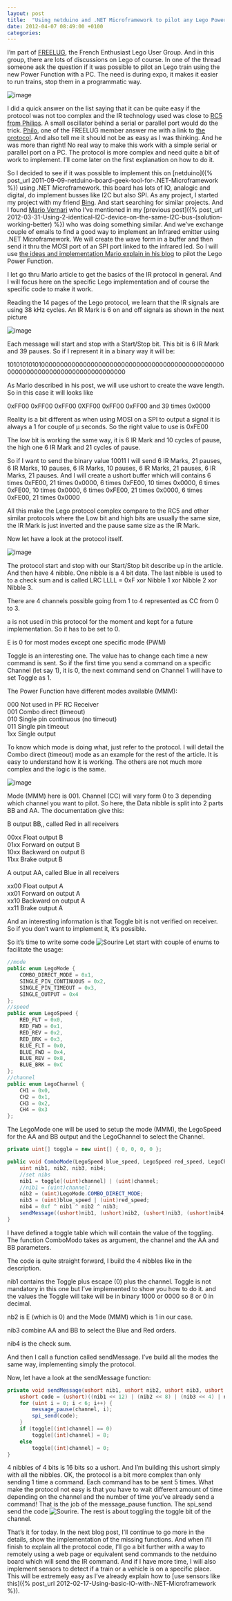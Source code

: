 ```yaml
---
layout: post
title:  "Using netduino and .NET Microframework to pilot any Lego Power Function thru Infrared (part 1)"
date: 2012-04-07 08:49:00 +0100
categories: 
---
```

I’m part of [FREELUG](http://www.freelug.org/), the French Enthusiast Lego User Group. And in this group, there are lots of discussions on Lego of course. In one of the thread someone ask the question if it was possible to pilot an Lego train using the new Power Function with a PC. The need is during expo, it makes it easier to run trains, stop them in a programmatic way.

 ![image](/assets/6404.image_2.png)

 I did a quick answer on the list saying that it can be quite easy if the protocol was not too complex and the IR technology used was close to [RC5 from Philips](http://www.sbprojects.com/knowledge/ir/rc5.php). A small oscillator behind a serial or parallel port would do the trick. [Philo](http://www.philohome.com), one of the FREELUG member answer me with a link to [the protocol](http://www.philohome.com/pf/LEGO_Power_Functions_RC.pdf). And also tell me it should not be as easy as I was thinking. And he was more than right! No real way to make this work with a simple serial or parallel port on a PC. The protocol is more complex and need quite a bit of work to implement. I’ll come later on the first explanation on how to do it.

 So I decided to see if it was possible to implement this on [netduino]({% post_url 2011-09-09-netduino-board-geek-tool-for-.NET-Microframework %}) using .NET Microframework. this board has lots of IO, analogic and digital, do implement busses like I2C but also SPI. As any project, I started my project with my friend [Bing](http://www.bing.com/). And start searching for similar projects. And I found [Mario Vernari](http://highfieldtales.wordpress.com/) who I’ve mentioned in my [previous post]({% post_url 2012-03-31-Using-2-identical-I2C-device-on-the-same-I2C-bus-(solution-working-better) %}) who was doing something similar. And we’ve exchange couple of emails to find a good way to implement an Infrared emitter using .NET Microframework. We will create the wave form in a buffer and then send it thru the MOSI port of an SPI port linked to the infrared led. So I will use [the ideas and implementation Mario explain in his blog](http://highfieldtales.wordpress.com/2012/02/07/infrared-transmitter-driver-for-netduino/) to pilot the Lego Power Function.

 I let go thru Mario article to get the basics of the IR protocol in general. And I will focus here on the specific Lego implementation and of course the specific code to make it work.

 Reading the 14 pages of the Lego protocol, we learn that the IR signals are using 38 kHz cycles. An IR Mark is 6 on and off signals as shown in the next picture

 ![image](/assets/2262.image_4.png)

 Each message will start and stop with a Start/Stop bit. This bit is 6 IR Mark and 39 pauses. So if I represent it in a binary way it will be:

 101010101010000000000000000000000000000000000000000000000000000000000000000000000000000000

 As Mario described in his post, we will use ushort to create the wave length. So in this case it will looks like

 0xFF00 0xFF00 0xFF00 0XFF00 0xFF00 0xFF00 and 39 times 0x0000

 Reality is a bit different as when using MOSI on a SPI to output a signal it is always a 1 for couple of µ seconds. So the right value to use is 0xFE00

 The low bit is working the same way, it is 6 IR Mark and 10 cycles of pause, the high one 6 IR Mark and 21 cycles of pause.

 So if I want to send the binary value 10011 I will send 6 IR Marks, 21 pauses, 6 IR Marks, 10 pauses, 6 IR Marks, 10 pauses, 6 IR Marks, 21 pauses, 6 IR Marks, 21 pauses. And I will create a ushort buffer which will contains 6 times 0xFE00, 21 times 0x0000, 6 times 0xFE00, 10 times 0x0000, 6 times 0xFE00, 10 times 0x0000, 6 times 0xFE00, 21 times 0x0000, 6 times 0xFE00, 21 times 0x0000

 All this make the Lego protocol complex compare to the RC5 and other similar protocols where the Low bit and high bits are usually the same size, the IR Mark is just inverted and the pause same size as the IR Mark.

 Now let have a look at the protocol itself.

 ![image](/assets/3252.image_6.png)

 The protocol start and stop with our Start/Stop bit describe up in the article. And then have 4 nibble. One nibble is a 4 bit data. The last nibble is used to to a check sum and is called LRC LLLL = 0xF xor Nibble 1 xor Nibble 2 xor Nibble 3.

 There are 4 channels possible going from 1 to 4 represented as CC from 0 to 3.

 a is not used in this protocol for the moment and kept for a future implementation. So it has to be set to 0.

 E is 0 for most modes except one specific mode (PWM)

 Toggle is an interesting one. The value has to change each time a new command is sent. So if the first time you send a command on a specific Channel (let say 1), it is 0, the next command send on Channel 1 will have to set Toggle as 1.

 The Power Function have different modes available (MMM):

 000 Not used in PF RC Receiver   
001 Combo direct (timeout)   
010 Single pin continuous (no timeout)   
011 Single pin timeout   
1xx Single output

 To know which mode is doing what, just refer to the protocol. I will detail the Combo direct (timeout) mode as an example for the rest of the article. It is easy to understand how it is working. The others are not much more complex and the logic is the same.

 ![image](/assets/4403.image_8.png)

 Mode (MMM) here is 001. Channel (CC) will vary form 0 to 3 depending which channel you want to pilot. So here, the Data nibble is split into 2 parts BB and AA. The documentation give this:

 B output BB,, called Red in all receivers

 00xx Float output B   
01xx Forward on output B   
10xx Backward on output B   
11xx Brake output B

 A output AA, called Blue in all receivers

 xx00 Float output A   
xx01 Forward on output A   
xx10 Backward on output A   
xx11 Brake output A

 And an interesting information is that Toggle bit is not verified on receiver. So if you don’t want to implement it, it’s possible.

 So it’s time to write some code ![Sourire](/assets/4401.wlEmoticon-smile_2.png) Let start with couple of enums to facilitate the usage:

 
```csharp
//mode 
public enum LegoMode { 
    COMBO_DIRECT_MODE = 0x1, 
    SINGLE_PIN_CONTINUOUS = 0x2, 
    SINGLE_PIN_TIMEOUT = 0x3, 
    SINGLE_OUTPUT = 0x4 
}; 
//speed 
public enum LegoSpeed { 
    RED_FLT = 0x0, 
    RED_FWD = 0x1, 
    RED_REV = 0x2, 
    RED_BRK = 0x3, 
    BLUE_FLT = 0x0, 
    BLUE_FWD = 0x4, 
    BLUE_REV = 0x8,
    BLUE_BRK = 0xC 
}; 
//channel 
public enum LegoChannel { 
    CH1 = 0x0, 
    CH2 = 0x1, 
    CH3 = 0x2, 
    CH4 = 0x3 
}; 
```

The LegoMode one will be used to setup the mode (MMM), the LegoSpeed for the AA and BB output and the LegoChannel to select the Channel.
 
```csharp
private uint[] toggle = new uint[] { 0, 0, 0, 0 }; 

public void ComboMode(LegoSpeed blue_speed, LegoSpeed red_speed, LegoChannel channel) { 
    uint nib1, nib2, nib3, nib4; 
    //set nibs 
    nib1 = toggle[(uint)channel] | (uint)channel; 
    //nib1 = (uint)channel; 
    nib2 = (uint)LegoMode.COMBO_DIRECT_MODE; 
    nib3 = (uint)blue_speed | (uint)red_speed; 
    nib4 = 0xf ^ nib1 ^ nib2 ^ nib3; 
    sendMessage((ushort)nib1, (ushort)nib2, (ushort)nib3, (ushort)nib4, (uint)channel); 
} 
```

I have defined a toggle table which will contain the value of the toggling. The function ComboModo takes as argument, the channel and the AA and BB parameters.

The code is quite straight forward, I build the 4 nibbles like in the description.

nib1 contains the Toggle plus escape (0) plus the channel. Toggle is not mandatory in this one but I’ve implemented to show you how to do it. and the values the Toggle will take will be in binary 1000 or 0000 so 8 or 0 in decimal.

nb2 is E (which is 0) and the Mode (MMM) which is 1 in our case.

nib3 combine AA and BB to select the Blue and Red orders.

nib4 is the check sum.

And then I call a function called sendMessage. I’ve build all the modes the same way, implementing simply the protocol.

Now, let have a look at the sendMessage function:

 
```csharp
private void sendMessage(ushort nib1, ushort nib2, ushort nib3, ushort nib4, uint channel) { 
    ushort code = (ushort)((nib1 << 12) | (nib2 << 8) | (nib3 << 4) | nib4); 
    for (uint i = 0; i < 6; i++) { 
        message_pause(channel, i); 
        spi_send(code); 
    } 
    if (toggle[(int)channel] == 0) 
        toggle[(int)channel] = 8; 
    else 
        toggle[(int)channel] = 0; 
} 
```

4 nibbles of 4 bits is 16 bits so a ushort. And I’m building this ushort simply with all the nibbles. OK, the protocol is a bit more complex than only sending 1 time a command. Each command has to be sent 5 times. What make the protocol not easy is that you have to wait different amount of time depending on the channel and the number of time you’ve already send a command! That is the job of the message_pause function. The spi_send send the code ![Sourire](/assets/4401.wlEmoticon-smile_2.png). The rest is about toggling the toggle bit of the channel.

That’s it for today. In the next blog post, I’ll continue to go more in the details, show the implementation of the missing functions. And when I’ll finish to explain all the protocol code, I’ll go a bit further with a way to remotely using a web page or equivalent send commands to the netduino board which will send the IR command. And if I have more time, I will also implement sensors to detect if a train or a vehicle is on a specific place. This will be extremely easy as I’ve already explain how to [use sensors like this]({% post_url 2012-02-17-Using-basic-IO-with-.NET-Microframework %}).

